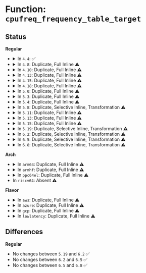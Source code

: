 # Function: <code>cpufreq_frequency_table_target</code>

## Status
<b>Regular</b>
<ul>
<li>
<details>
<summary>In <code>4.4</code>: ✅</summary>

```c
int cpufreq_frequency_table_target(struct cpufreq_policy *policy, struct cpufreq_frequency_table *table, unsigned int target_freq, unsigned int relation, unsigned int *index);
```

**Collision:** Unique Global

**Inline:** No

**Transformation:** False

**Instances:**

```
In drivers/cpufreq/freq_table.c (ffffffff816b25c0)
Location: drivers/cpufreq/freq_table.c:120
Inline: False
Direct callers:
  - drivers/cpufreq/cpufreq.c:__cpufreq_driver_target
  - drivers/cpufreq/cpufreq_ondemand.c:generic_powersave_bias_target
  - drivers/cpufreq/cpufreq_ondemand.c:generic_powersave_bias_target
  - drivers/cpufreq/cpufreq_ondemand.c:generic_powersave_bias_target
```
**Symbols:**

```
ffffffff816b25c0-ffffffff816b27d5: cpufreq_frequency_table_target (STB_GLOBAL)
```
</details>
</li>
<li>
<details>
<summary>In <code>4.8</code>: Duplicate, Full Inline ⚠️</summary>

**Collision:** Static Duplication

**Inline:** Full

**Transformation:** False

**Instances:**

```
In drivers/cpufreq/cpufreq.c (ffffffff817117c8)
Location: include/linux/cpufreq.h:837
Inline: True
Inline callers:
  - drivers/cpufreq/cpufreq.c:__cpufreq_driver_target
  - drivers/cpufreq/cpufreq.c:cpufreq_driver_resolve_freq
```
```
In drivers/cpufreq/cpufreq_ondemand.c (ffffffff81715df9)
Location: include/linux/cpufreq.h:837
Inline: True
Inline callers:
  - drivers/cpufreq/cpufreq_ondemand.c:generic_powersave_bias_target
```
</details>
</li>
<li>
<details>
<summary>In <code>4.10</code>: Duplicate, Full Inline ⚠️</summary>

**Collision:** Static Duplication

**Inline:** Full

**Transformation:** False

**Instances:**

```
In drivers/cpufreq/cpufreq.c (ffffffff81743fbf)
Location: include/linux/cpufreq.h:841
Inline: True
Inline callers:
  - drivers/cpufreq/cpufreq.c:__cpufreq_driver_target
  - drivers/cpufreq/cpufreq.c:cpufreq_driver_resolve_freq
```
```
In drivers/cpufreq/cpufreq_ondemand.c (ffffffff81747b7a)
Location: include/linux/cpufreq.h:841
Inline: True
Inline callers:
  - drivers/cpufreq/cpufreq_ondemand.c:generic_powersave_bias_target
```
</details>
</li>
<li>
<details>
<summary>In <code>4.13</code>: Duplicate, Full Inline ⚠️</summary>

**Collision:** Static Duplication

**Inline:** Full

**Transformation:** False

**Instances:**

```
In drivers/cpufreq/cpufreq.c (ffffffff8176252f)
Location: include/linux/cpufreq.h:845
Inline: True
Inline callers:
  - drivers/cpufreq/cpufreq.c:__cpufreq_driver_target
  - drivers/cpufreq/cpufreq.c:cpufreq_driver_resolve_freq
```
```
In drivers/cpufreq/cpufreq_ondemand.c (ffffffff817661fa)
Location: include/linux/cpufreq.h:845
Inline: True
Inline callers:
  - drivers/cpufreq/cpufreq_ondemand.c:generic_powersave_bias_target
```
</details>
</li>
<li>
<details>
<summary>In <code>4.15</code>: Duplicate, Full Inline ⚠️</summary>

**Collision:** Static Duplication

**Inline:** Full

**Transformation:** False

**Instances:**

```
In drivers/cpufreq/cpufreq.c (ffffffff817d8522)
Location: include/linux/cpufreq.h:865
Inline: True
Inline callers:
  - drivers/cpufreq/cpufreq.c:__cpufreq_driver_target
  - drivers/cpufreq/cpufreq.c:cpufreq_driver_resolve_freq
```
```
In drivers/cpufreq/cpufreq_ondemand.c (ffffffff817dc19a)
Location: include/linux/cpufreq.h:865
Inline: True
Inline callers:
  - drivers/cpufreq/cpufreq_ondemand.c:generic_powersave_bias_target
```
</details>
</li>
<li>
<details>
<summary>In <code>4.18</code>: Duplicate, Full Inline ⚠️</summary>

**Collision:** Static Duplication

**Inline:** Full

**Transformation:** False

**Instances:**

```
In drivers/cpufreq/cpufreq.c (ffffffff81821262)
Location: include/linux/cpufreq.h:898
Inline: True
Inline callers:
  - drivers/cpufreq/cpufreq.c:__cpufreq_driver_target
  - drivers/cpufreq/cpufreq.c:cpufreq_driver_resolve_freq
```
```
In drivers/cpufreq/cpufreq_ondemand.c (ffffffff81824e48)
Location: include/linux/cpufreq.h:898
Inline: True
Inline callers:
  - drivers/cpufreq/cpufreq_ondemand.c:generic_powersave_bias_target
```
</details>
</li>
<li>
<details>
<summary>In <code>5.0</code>: Duplicate, Full Inline ⚠️</summary>

**Collision:** Static Duplication

**Inline:** Full

**Transformation:** False

**Instances:**

```
In drivers/cpufreq/cpufreq.c (ffffffff8184cfd2)
Location: include/linux/cpufreq.h:890
Inline: True
Inline callers:
  - drivers/cpufreq/cpufreq.c:__cpufreq_driver_target
  - drivers/cpufreq/cpufreq.c:__cpufreq_driver_target
  - drivers/cpufreq/cpufreq.c:cpufreq_driver_resolve_freq
```
```
In drivers/cpufreq/cpufreq_ondemand.c (ffffffff81850d08)
Location: include/linux/cpufreq.h:890
Inline: True
Inline callers:
  - drivers/cpufreq/cpufreq_ondemand.c:generic_powersave_bias_target
```
</details>
</li>
<li>
<details>
<summary>In <code>5.3</code>: Duplicate, Full Inline ⚠️</summary>

**Collision:** Static Duplication

**Inline:** Full

**Transformation:** False

**Instances:**

```
In drivers/cpufreq/cpufreq.c (ffffffff81890236)
Location: include/linux/cpufreq.h:919
Inline: True
Inline callers:
  - drivers/cpufreq/cpufreq.c:__cpufreq_driver_target
  - drivers/cpufreq/cpufreq.c:__cpufreq_driver_target
  - drivers/cpufreq/cpufreq.c:cpufreq_driver_resolve_freq
```
```
In drivers/cpufreq/cpufreq_ondemand.c (ffffffff81894248)
Location: include/linux/cpufreq.h:919
Inline: True
Inline callers:
  - drivers/cpufreq/cpufreq_ondemand.c:generic_powersave_bias_target
```
</details>
</li>
<li>
<details>
<summary>In <code>5.4</code>: Duplicate, Full Inline ⚠️</summary>

**Collision:** Static Duplication

**Inline:** Full

**Transformation:** False

**Instances:**

```
In drivers/cpufreq/cpufreq.c (ffffffff818c2436)
Location: include/linux/cpufreq.h:925
Inline: True
Inline callers:
  - drivers/cpufreq/cpufreq.c:__cpufreq_driver_target
  - drivers/cpufreq/cpufreq.c:__cpufreq_driver_target
  - drivers/cpufreq/cpufreq.c:cpufreq_driver_resolve_freq
```
```
In drivers/cpufreq/cpufreq_ondemand.c (ffffffff818c6268)
Location: include/linux/cpufreq.h:925
Inline: True
Inline callers:
  - drivers/cpufreq/cpufreq_ondemand.c:generic_powersave_bias_target
```
</details>
</li>
<li>
<details>
<summary>In <code>5.8</code>: Duplicate, Selective Inline, Transformation ⚠️</summary>

```c
int cpufreq_frequency_table_target(struct cpufreq_policy *policy, unsigned int target_freq, unsigned int relation);
```

**Collision:** Static Duplication

**Inline:** Selective

**Transformation:** True

**Instances:**

```
In drivers/cpufreq/cpufreq.c (ffffffff819937c5)
Location: include/linux/cpufreq.h:927
Inline: True
Inline callers:
  - drivers/cpufreq/cpufreq.c:cpufreq_driver_resolve_freq
Direct callers:
  - drivers/cpufreq/cpufreq.c:__cpufreq_driver_target
```
```
In drivers/cpufreq/cpufreq_ondemand.c (ffffffff819983b8)
Location: include/linux/cpufreq.h:927
Inline: True
Inline callers:
  - drivers/cpufreq/cpufreq_ondemand.c:generic_powersave_bias_target
```
**Symbols:**

```
ffffffff81993c00-ffffffff81993e46: cpufreq_frequency_table_target (STB_LOCAL)
ffffffff81996753-ffffffff81996771: cpufreq_frequency_table_target.cold (STB_LOCAL)
```
</details>
</li>
<li>
<details>
<summary>In <code>5.11</code>: Duplicate, Full Inline ⚠️</summary>

**Collision:** Static Duplication

**Inline:** Full

**Transformation:** False

**Instances:**

```
In drivers/cpufreq/cpufreq.c (ffffffff81997cdd)
Location: include/linux/cpufreq.h:980
Inline: True
Inline callers:
  - drivers/cpufreq/cpufreq.c:__cpufreq_driver_target
  - drivers/cpufreq/cpufreq.c:__cpufreq_driver_target
  - drivers/cpufreq/cpufreq.c:cpufreq_driver_resolve_freq
```
```
In drivers/cpufreq/cpufreq_ondemand.c (ffffffff8199b4db)
Location: include/linux/cpufreq.h:980
Inline: True
Inline callers:
  - drivers/cpufreq/cpufreq_ondemand.c:generic_powersave_bias_target
```
</details>
</li>
<li>
<details>
<summary>In <code>5.13</code>: Duplicate, Full Inline ⚠️</summary>

**Collision:** Static Duplication

**Inline:** Full

**Transformation:** False

**Instances:**

```
In drivers/cpufreq/cpufreq.c (ffffffff8197c95b)
Location: include/linux/cpufreq.h:974
Inline: True
Inline callers:
  - drivers/cpufreq/cpufreq.c:__cpufreq_driver_target
  - drivers/cpufreq/cpufreq.c:__cpufreq_driver_target
  - drivers/cpufreq/cpufreq.c:cpufreq_driver_resolve_freq
```
```
In drivers/cpufreq/cpufreq_ondemand.c (ffffffff819801b8)
Location: include/linux/cpufreq.h:974
Inline: True
Inline callers:
  - drivers/cpufreq/cpufreq_ondemand.c:generic_powersave_bias_target
```
</details>
</li>
<li>
<details>
<summary>In <code>5.15</code>: Duplicate, Full Inline ⚠️</summary>

**Collision:** Static Duplication

**Inline:** Full

**Transformation:** False

**Instances:**

```
In drivers/cpufreq/cpufreq.c (ffffffff81a247f0)
Location: include/linux/cpufreq.h:971
Inline: True
Inline callers:
  - drivers/cpufreq/cpufreq.c:__resolve_freq
```
```
In drivers/cpufreq/cpufreq_ondemand.c (ffffffff81a29358)
Location: include/linux/cpufreq.h:971
Inline: True
Inline callers:
  - drivers/cpufreq/cpufreq_ondemand.c:generic_powersave_bias_target
```
</details>
</li>
<li>
<details>
<summary>In <code>5.19</code>: Duplicate, Selective Inline, Transformation ⚠️</summary>

```c
int cpufreq_frequency_table_target(struct cpufreq_policy *policy, unsigned int target_freq, unsigned int relation);
```

**Collision:** Static Duplication

**Inline:** Selective

**Transformation:** True

**Instances:**

```
In drivers/cpufreq/cpufreq.c (ffffffff81b8fdf8)
Location: include/linux/cpufreq.h:1026
Inline: True
Inline callers:
  - drivers/cpufreq/cpufreq.c:cpufreq_set_policy
  - drivers/cpufreq/cpufreq.c:cpufreq_set_policy
  - drivers/cpufreq/cpufreq.c:cpufreq_driver_resolve_freq
Direct callers:
  - drivers/cpufreq/cpufreq.c:__cpufreq_driver_target
```
```
In drivers/cpufreq/cpufreq_ondemand.c (0)
Location: include/linux/cpufreq.h:1026
Inline: False
Direct callers:
  - drivers/cpufreq/cpufreq_ondemand.c:generic_powersave_bias_target
```
**Symbols:**

```
ffffffff81b8ded0-ffffffff81b8e25a: cpufreq_frequency_table_target (STB_LOCAL)
ffffffff81ef80b7-ffffffff81ef80d8: cpufreq_frequency_table_target.cold (STB_LOCAL)
ffffffff81b932e0-ffffffff81b9366a: cpufreq_frequency_table_target (STB_LOCAL)
ffffffff81ef847b-ffffffff81ef849c: cpufreq_frequency_table_target.cold (STB_LOCAL)
```
</details>
</li>
<li>
<details>
<summary>In <code>6.2</code>: Duplicate, Selective Inline, Transformation ⚠️</summary>

```c
int cpufreq_frequency_table_target(struct cpufreq_policy *policy, unsigned int target_freq, unsigned int relation);
```

**Collision:** Static Duplication

**Inline:** Selective

**Transformation:** True

**Instances:**

```
In drivers/cpufreq/cpufreq.c (ffffffff81d2ff46)
Location: include/linux/cpufreq.h:1026
Inline: True
Inline callers:
  - drivers/cpufreq/cpufreq.c:cpufreq_set_policy
  - drivers/cpufreq/cpufreq.c:cpufreq_set_policy
  - drivers/cpufreq/cpufreq.c:cpufreq_driver_resolve_freq
Direct callers:
  - drivers/cpufreq/cpufreq.c:__cpufreq_driver_target
```
```
In drivers/cpufreq/cpufreq_ondemand.c (0)
Location: include/linux/cpufreq.h:1026
Inline: False
Direct callers:
  - drivers/cpufreq/cpufreq_ondemand.c:generic_powersave_bias_target
```
**Symbols:**

```
ffffffff81d2d9a0-ffffffff81d2dd47: cpufreq_frequency_table_target (STB_LOCAL)
ffffffff820a8ccb-ffffffff820a8cec: cpufreq_frequency_table_target.cold (STB_LOCAL)
ffffffff81d33960-ffffffff81d33d07: cpufreq_frequency_table_target (STB_LOCAL)
ffffffff820a8e8a-ffffffff820a8eab: cpufreq_frequency_table_target.cold (STB_LOCAL)
```
</details>
</li>
<li>
<details>
<summary>In <code>6.5</code>: Duplicate, Selective Inline, Transformation ⚠️</summary>

```c
int cpufreq_frequency_table_target(struct cpufreq_policy *policy, unsigned int target_freq, unsigned int relation);
```

**Collision:** Static Duplication

**Inline:** Selective

**Transformation:** True

**Instances:**

```
In drivers/cpufreq/cpufreq.c (ffffffff81d99226)
Location: include/linux/cpufreq.h:1029
Inline: True
Inline callers:
  - drivers/cpufreq/cpufreq.c:cpufreq_set_policy
  - drivers/cpufreq/cpufreq.c:cpufreq_set_policy
  - drivers/cpufreq/cpufreq.c:cpufreq_driver_resolve_freq
Direct callers:
  - drivers/cpufreq/cpufreq.c:__cpufreq_driver_target
```
```
In drivers/cpufreq/cpufreq_ondemand.c (0)
Location: include/linux/cpufreq.h:1029
Inline: False
Direct callers:
  - drivers/cpufreq/cpufreq_ondemand.c:generic_powersave_bias_target
```
**Symbols:**

```
ffffffff81d96c20-ffffffff81d96fbc: cpufreq_frequency_table_target (STB_LOCAL)
ffffffff82129ee4-ffffffff82129f05: cpufreq_frequency_table_target.cold (STB_LOCAL)
ffffffff81d9ccf0-ffffffff81d9d08c: cpufreq_frequency_table_target (STB_LOCAL)
ffffffff8212a124-ffffffff8212a145: cpufreq_frequency_table_target.cold (STB_LOCAL)
```
</details>
</li>
<li>
<details>
<summary>In <code>6.8</code>: Duplicate, Selective Inline, Transformation ⚠️</summary>

```c
int cpufreq_frequency_table_target(struct cpufreq_policy *policy, unsigned int target_freq, unsigned int relation);
```

**Collision:** Static Duplication

**Inline:** Selective

**Transformation:** True

**Instances:**

```
In drivers/cpufreq/cpufreq.c (ffffffff81e50ea6)
Location: include/linux/cpufreq.h:1024
Inline: True
Inline callers:
  - drivers/cpufreq/cpufreq.c:cpufreq_set_policy
  - drivers/cpufreq/cpufreq.c:cpufreq_set_policy
  - drivers/cpufreq/cpufreq.c:cpufreq_driver_resolve_freq
Direct callers:
  - drivers/cpufreq/cpufreq.c:__cpufreq_driver_target
```
```
In drivers/cpufreq/cpufreq_ondemand.c (0)
Location: include/linux/cpufreq.h:1024
Inline: False
Direct callers:
  - drivers/cpufreq/cpufreq_ondemand.c:generic_powersave_bias_target
```
**Symbols:**

```
ffffffff81e4e880-ffffffff81e4ec1c: cpufreq_frequency_table_target (STB_LOCAL)
ffffffff8220bcbe-ffffffff8220bcdf: cpufreq_frequency_table_target.cold (STB_LOCAL)
ffffffff81e549b0-ffffffff81e54d4c: cpufreq_frequency_table_target (STB_LOCAL)
ffffffff8220befe-ffffffff8220bf1f: cpufreq_frequency_table_target.cold (STB_LOCAL)
```
</details>
</li>
</ul>
<b>Arch</b>
<ul>
<li>
<details>
<summary>In <code>arm64</code>: Duplicate, Full Inline ⚠️</summary>

**Collision:** Static Duplication

**Inline:** Full

**Transformation:** False

**Instances:**

```
In drivers/cpufreq/cpufreq.c (ffff800010b1ee44)
Location: include/linux/cpufreq.h:925
Inline: True
Inline callers:
  - drivers/cpufreq/cpufreq.c:__cpufreq_driver_target
  - drivers/cpufreq/cpufreq.c:__cpufreq_driver_target
  - drivers/cpufreq/cpufreq.c:cpufreq_driver_resolve_freq
```
```
In drivers/cpufreq/cpufreq_ondemand.c (ffff800010b24314)
Location: include/linux/cpufreq.h:925
Inline: True
Inline callers:
  - drivers/cpufreq/cpufreq_ondemand.c:generic_powersave_bias_target
```
</details>
</li>
<li>
<details>
<summary>In <code>armhf</code>: Duplicate, Full Inline ⚠️</summary>

**Collision:** Static Duplication

**Inline:** Full

**Transformation:** False

**Instances:**

```
In drivers/cpufreq/cpufreq.c (c0bf9408)
Location: include/linux/cpufreq.h:925
Inline: True
Inline callers:
  - drivers/cpufreq/cpufreq.c:__cpufreq_driver_target
  - drivers/cpufreq/cpufreq.c:__cpufreq_driver_target
  - drivers/cpufreq/cpufreq.c:cpufreq_driver_resolve_freq
```
```
In drivers/cpufreq/cpufreq_ondemand.c (c0bfe380)
Location: include/linux/cpufreq.h:925
Inline: True
Inline callers:
  - drivers/cpufreq/cpufreq_ondemand.c:generic_powersave_bias_target
```
</details>
</li>
<li>
<details>
<summary>In <code>ppc64el</code>: Duplicate, Full Inline ⚠️</summary>

**Collision:** Static Duplication

**Inline:** Full

**Transformation:** False

**Instances:**

```
In drivers/cpufreq/cpufreq.c (c000000000c11b3c)
Location: include/linux/cpufreq.h:925
Inline: True
Inline callers:
  - drivers/cpufreq/cpufreq.c:__cpufreq_driver_target
  - drivers/cpufreq/cpufreq.c:__cpufreq_driver_target
  - drivers/cpufreq/cpufreq.c:cpufreq_driver_resolve_freq
```
```
In drivers/cpufreq/cpufreq_ondemand.c (c000000000c18cdc)
Location: include/linux/cpufreq.h:925
Inline: True
Inline callers:
  - drivers/cpufreq/cpufreq_ondemand.c:generic_powersave_bias_target
```
</details>
</li>
<li>
In <code>riscv64</code>: Absent ⚠️
</li>
</ul>
<b>Flavor</b>
<ul>
<li>
<details>
<summary>In <code>aws</code>: Duplicate, Full Inline ⚠️</summary>

**Collision:** Static Duplication

**Inline:** Full

**Transformation:** False

**Instances:**

```
In drivers/cpufreq/cpufreq.c (ffffffff81866b56)
Location: include/linux/cpufreq.h:925
Inline: True
Inline callers:
  - drivers/cpufreq/cpufreq.c:__cpufreq_driver_target
  - drivers/cpufreq/cpufreq.c:__cpufreq_driver_target
  - drivers/cpufreq/cpufreq.c:cpufreq_driver_resolve_freq
```
```
In drivers/cpufreq/cpufreq_ondemand.c (ffffffff8186a988)
Location: include/linux/cpufreq.h:925
Inline: True
Inline callers:
  - drivers/cpufreq/cpufreq_ondemand.c:generic_powersave_bias_target
```
</details>
</li>
<li>
<details>
<summary>In <code>azure</code>: Duplicate, Full Inline ⚠️</summary>

**Collision:** Static Duplication

**Inline:** Full

**Transformation:** False

**Instances:**

```
In drivers/cpufreq/cpufreq.c (ffffffff8182f806)
Location: include/linux/cpufreq.h:925
Inline: True
Inline callers:
  - drivers/cpufreq/cpufreq.c:__cpufreq_driver_target
  - drivers/cpufreq/cpufreq.c:__cpufreq_driver_target
  - drivers/cpufreq/cpufreq.c:cpufreq_driver_resolve_freq
```
```
In drivers/cpufreq/cpufreq_ondemand.c (ffffffff81833638)
Location: include/linux/cpufreq.h:925
Inline: True
Inline callers:
  - drivers/cpufreq/cpufreq_ondemand.c:generic_powersave_bias_target
```
</details>
</li>
<li>
<details>
<summary>In <code>gcp</code>: Duplicate, Full Inline ⚠️</summary>

**Collision:** Static Duplication

**Inline:** Full

**Transformation:** False

**Instances:**

```
In drivers/cpufreq/cpufreq.c (ffffffff818b78e6)
Location: include/linux/cpufreq.h:925
Inline: True
Inline callers:
  - drivers/cpufreq/cpufreq.c:__cpufreq_driver_target
  - drivers/cpufreq/cpufreq.c:__cpufreq_driver_target
  - drivers/cpufreq/cpufreq.c:cpufreq_driver_resolve_freq
```
```
In drivers/cpufreq/cpufreq_ondemand.c (ffffffff818bb718)
Location: include/linux/cpufreq.h:925
Inline: True
Inline callers:
  - drivers/cpufreq/cpufreq_ondemand.c:generic_powersave_bias_target
```
</details>
</li>
<li>
<details>
<summary>In <code>lowlatency</code>: Duplicate, Full Inline ⚠️</summary>

**Collision:** Static Duplication

**Inline:** Full

**Transformation:** False

**Instances:**

```
In drivers/cpufreq/cpufreq.c (ffffffff818d2ee6)
Location: include/linux/cpufreq.h:925
Inline: True
Inline callers:
  - drivers/cpufreq/cpufreq.c:__cpufreq_driver_target
  - drivers/cpufreq/cpufreq.c:__cpufreq_driver_target
  - drivers/cpufreq/cpufreq.c:cpufreq_driver_resolve_freq
```
```
In drivers/cpufreq/cpufreq_ondemand.c (ffffffff818d7a08)
Location: include/linux/cpufreq.h:925
Inline: True
Inline callers:
  - drivers/cpufreq/cpufreq_ondemand.c:generic_powersave_bias_target
```
</details>
</li>
</ul>

## Differences
<b>Regular</b>
<ul>
<li>
No changes between <code>5.19</code> and <code>6.2</code> ✅
</li>
<li>
No changes between <code>6.2</code> and <code>6.5</code> ✅
</li>
<li>
No changes between <code>6.5</code> and <code>6.8</code> ✅
</li>
</ul>
